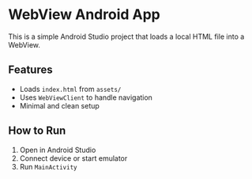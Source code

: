 
# WebView Android App

This is a simple Android Studio project that loads a local HTML file into a WebView.

## Features
- Loads `index.html` from `assets/`
- Uses `WebViewClient` to handle navigation
- Minimal and clean setup

## How to Run
1. Open in Android Studio
2. Connect device or start emulator
3. Run `MainActivity`
